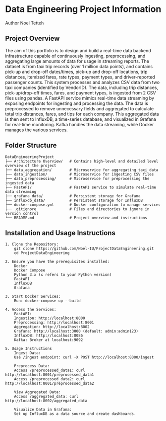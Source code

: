 # Data Engineering Project Information
Author Noel Tetteh

## Project Overview

The aim of this portfolio is to design and build a real-time data backend infrastructure capable of continuously ingesting, preprocessing, and aggregating large amounts of data for usage in streaming reports.
The dataset is from taxi trip records (over 1 million data points), and contains pick-up and drop-off dates/times, pick-up and drop-off locations, trip distances, itemized fares, rate types, payment types, and driver-reported passenger counts.
This system processes and analyzes CSV data from two taxi companies (identified by VendorID). The data, including trip distances, pick-up/drop-off times, fares, and payment types, is ingested from 2 CSV files using pandas. 
A FastAPI service mimics real-time data streaming by exposing endpoints for ingesting and processing the data. 
The data is preprocessed to remove unnecessary fields and aggregated to calculate total trip distances, fares, and tips for each company. This aggregated data is then sent to InfluxDB, a time-series database, and visualized in Grafana for real-time monitoring. Kafka handles the data streaming, while Docker manages the various services.


## Folder Structure
```
DataEngineeringProject
├── Architecture Overview/   # Contains high-level and detailed level overview of the project
├── data_aggregation/        # Microservice for aggregating taxi data
├── data_ingestion/          # Microservice for ingesting CSV files
├── data_preprocessing/      # Microservice for preprocessing the ingested data
├── FastAPI/                 # FastAPI service to simulate real-time data streaming
├── grafana_data/            # Persistent storage for Grafana
├── influxdb_data/           # Persistent storage for InfluxDB
├── docker-compose.yml       # Docker configuration to manage services
├── .gitignore               # Files and directories to ignore in version control
└── README.md                # Project overview and instructions
```

## Installation and Usage Instructions
```
1. Clone the Repository:
    git clone https://github.com/Noel-IU/ProjectDataEngineering.git
    cd ProjectDataEngineering

2. Ensure you have the prerequisites installed:
    Docker
    Docker Compose
    Python 3.x (x refers to your Python version)
    FastAPI
    InfluxDB
    Grafana

3. Start Docker Services:
    Run: docker-compose up --build

4. Access the Services:
    FastAPI:
    Ingestion: http://localhost:8000
    Preprocessing: http://localhost:8001
    Aggregation: http://localhost:8002
    Grafana: http://localhost:3000 (default: admin:admin123)
    InfluxDB: http://localhost:8086
    Kafka: Broker at localhost:9092

5. Usage Instructions
    Ingest Data:
    Use /ingest endpoint: curl -X POST http://localhost:8000/ingest

    Preprocess Data:    
    Access /preprocessed_data1: curl http://localhost:8001/preprocessed_data1
    Access /preprocessed_data2: curl http://localhost:8001/preprocessed_data2

    View Aggregated Data:    
    Access /aggregated_data: curl http://localhost:8002/aggregated_data

    Visualize Data in Grafana:
    Set up InfluxDB as a data source and create dashboards.




